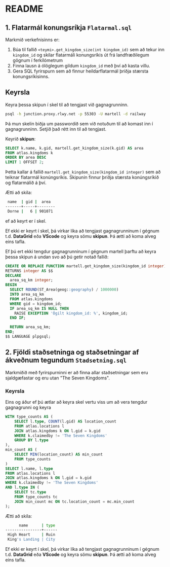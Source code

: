 # README

## 1. Flatarmál konungsríkja `Flatarmal.sql`

Markmið verkefnisinns er: 
1. Búa til fallið `<teymi>.get_kingdom_size(int kingdom_id)` sem að tekur inn `kingdom_id` og skilar flatarmáli konungsríkis út frá landfræðilegum gögnum í ferkílómetrum
2. Finna lausn á ólöglegum gildum `kingdom_id` með því að kasta villu.
3. Gera SQL fyrirspurn sem að finnur heildarflatarmál þriðja stærsta konungsríkisinns.

## Keyrsla
Keyra þessa skipun í skel til að tengjast við gagnagrunninn.
```bash
psql -h junction.proxy.rlwy.net -p 55303 -U martell -d railway
```
Þá mun skelin biðja um passwordið sem við notuðum til að komast inn í gagnagrunninn. Setjið það rétt inn til að tengjast.

Keyrið **skipun**:

```sql
SELECT k.name, k.gid, martell.get_kingdom_size(k.gid) AS area 
FROM atlas.kingdoms k
ORDER BY area DESC 
LIMIT 1 OFFSET 2;
```
Þetta kallar á fallið `martell.get_kingdom_size(kingdom_id integer)` sem að teiknar flatarmál konúngsríkis. Skipunin finnur þriðja stærsta konúngsríkið og flatarmálið á því.

Ætti að skila:
```bash
 name  | gid |  area  
-------+-----+--------
 Dorne |   6 | 901071
```
ef að keyrt er í skel.

Ef ekki er keyrt í skel, þá virkar líka að tengjast gagnagrunninum í gégnum t.d. **DataGrid** eða **VScode** og keyra sömu **skipun**. Þá ætti að koma alveg eins tafla.

Ef þú ert ekki tengdur gagnagrunninum í gégnum martell þarftu að keyra þessa skipun á undan svo að þú getir notað fallið:
```sql
CREATE OR REPLACE FUNCTION martell.get_kingdom_size(kingdom_id integer)
RETURNS integer AS $$
DECLARE
  area_sq_km integer;
BEGIN
  SELECT ROUND(ST_Area(geog::geography) / 1000000)
  INTO area_sq_km
  FROM atlas.kingdoms
  WHERE gid = kingdom_id;
  IF area_sq_km IS NULL THEN
    RAISE EXCEPTION 'Ógilt kingdom_id: %', kingdom_id;
  END IF;

  RETURN area_sq_km;
END;
$$ LANGUAGE plpgsql;
```

## 2. Fjöldi staðsetninga og staðsetningar af ákveðnum tegundum `Stadsetning.sql`
Markmiðið með fyrirspurninni er að finna allar staðsetningar sem eru sjaldgæfastar og eru utan "The Seven Kingdoms".

### Keyrsla
Eins og áður ef þú ætlar að keyra skel vertu viss um að vera tengdur gagnagrunni og keyra
```sql
WITH type_counts AS (
    SELECT l.type, COUNT(l.gid) AS location_count
    FROM atlas.locations l
    JOIN atlas.kingdoms k ON l.gid = k.gid
    WHERE k.claimedby != 'The Seven Kingdoms'
    GROUP BY l.type
),
min_count AS (
    SELECT MIN(location_count) AS min_count
    FROM type_counts
)
SELECT l.name, l.type
FROM atlas.locations l
JOIN atlas.kingdoms k ON l.gid = k.gid
WHERE k.claimedby != 'The Seven Kingdoms'
AND l.type IN (
    SELECT tc.type
    FROM type_counts tc
    JOIN min_count mc ON tc.location_count = mc.min_count
);
```
Ætti að skila:
```bash
      name      | type 
----------------+------
 High Heart     | Ruin
 King's Landing | City
```
Ef ekki er keyrt í skel, þá virkar líka að tengjast gagnagrunninum í gégnum t.d. **DataGrid** eða **VScode** og keyra sömu **skipun**. Þá ætti að koma alveg eins tafla.
